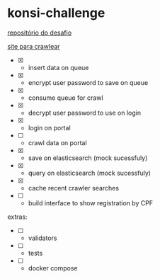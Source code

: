 # konsi-challenge

[repositório do desafio](https://gist.github.com/gustavoaraujofe/265c43b8b1df2dc4d6dd7e28959371d4)

[site para crawlear](http://extratoclube.com.br/)


- [x] - insert data on queue
- [x] - encrypt user password to save on queue
- [x] - consume queue for crawl
- [x] - decrypt user password to use on login
- [x] - login on portal
- [ ] - crawl data on portal
- [x] - save on elasticsearch (mock sucessfuly)
- [x] - query on elasticsearch (mock sucessfuly)
- [x] - cache recent crawler searches
- [ ] - build interface to show registration by CPF

extras: 

- [ ] - validators
- [ ] - tests
- [ ] - docker compose
